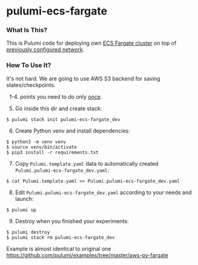 # pulumi-ecs-fargate

### What Is This?

This is Pulumi code for deploying own [ECS Fargate cluster](https://docs.aws.amazon.com/AmazonECS/latest/developerguide/AWS_Fargate.html) on top of [previously configured network](https://github.com/ipeacocks/pulumi-aws-example/tree/master/pulumi-infra-az).

### How To Use It?

It's not hard. We are going to use AWS S3 backend for saving states/checkpoints.

&nbsp;  1-4. points you need to do only [once](https://github.com/ipeacocks/pulumi-aws-example/tree/master/pulumi-infra-az).

5. Go inside this dir and create stack:
```
$ pulumi stack init pulumi-ecs-fargate_dev
```

6. Create Python venv and install dependencies:
```
$ python3 -m venv venv
$ source venv/bin/activate
$ pip3 install -r requirements.txt
```

7. Copy `Pulumi.template.yaml` data to automatically created `Pulumi.pulumi-ecs-fargate_dev.yaml`:
```
$ cat Pulumi.template.yaml >> Pulumi.pulumi-ecs-fargate_dev.yaml
```

8. Edit `Pulumi.pulumi-ecs-fargate_dev.yaml` according to your needs and launch:
```
$ pulumi up
```

9. Destroy when you finished your experiments:
```
$ pulumi destroy
$ pulumi stack rm pulumi-ecs-fargate_dev
```

Example is almost identical to original one https://github.com/pulumi/examples/tree/master/aws-py-fargate